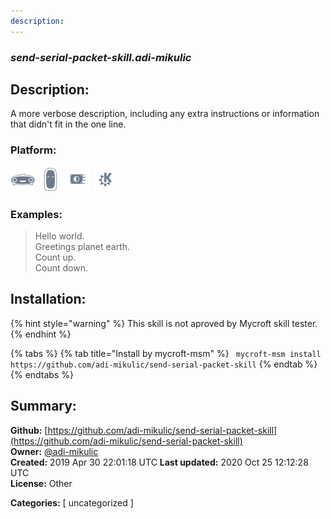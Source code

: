 ```yaml
---
description: 
---
```


### _send-serial-packet-skill.adi-mikulic_  
## Description:  
A more verbose description, including any extra instructions or
information that didn't fit in the one line.  
  
  
### Platform:  
 ![Mark I](../.gitbook/assets/mark-1-icon.png)  ![Mark II](../.gitbook/assets/mark-2-icon.png)  ![Picroft](../.gitbook/assets/picroft-icon.png)  ![plasmoid](../.gitbook/assets/kde.png)   
### Examples:  
> Hello world.  
> Greetings planet earth.  
> Count up.  
> Count down.  
  
## Installation:  
{% hint style="warning" %}
This skill is not aproved by Mycroft skill tester.
{% endhint %}
    
{% tabs %}
{% tab title="Install by mycroft-msm" %}
``` mycroft-msm install https://github.com/adi-mikulic/send-serial-packet-skill```
{% endtab %}
  {% endtabs %}
    
## Summary:  
**Github:** [https://github.com/adi-mikulic/send-serial-packet-skill](https://github.com/adi-mikulic/send-serial-packet-skill)  
**Owner:** [@adi-mikulic](https://github.com/adi-mikulic)  
**Created:** 2019 Apr 30 22:01:18 UTC  **Last updated:** 2020 Oct 25 12:12:28 UTC  
**License:** Other  
  
**Categories:** [ uncategorized ]   
